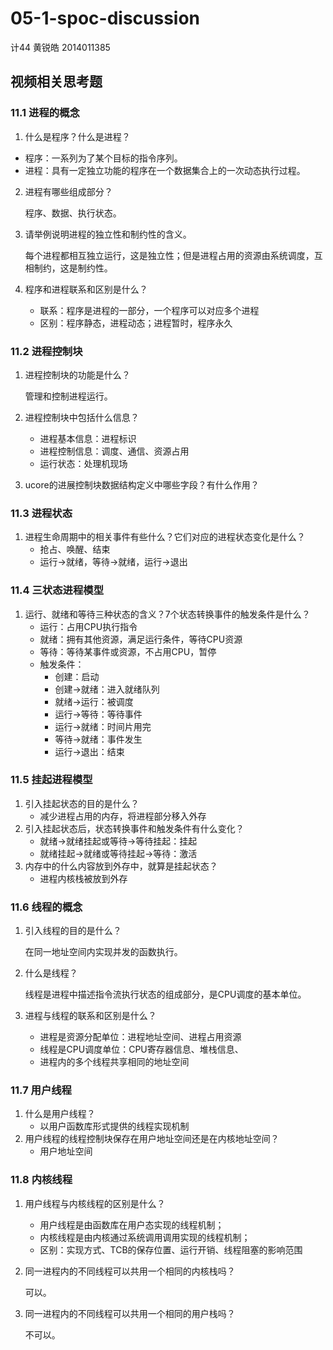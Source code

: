# 05-1-spoc-discussion

计44 黄锐皓 2014011385

## 视频相关思考题

### 11.1 进程的概念

1. 什么是程序？什么是进程？
  - 程序：一系列为了某个目标的指令序列。
  - 进程：具有一定独立功能的程序在一个数据集合上的一次动态执行过程。

2. 进程有哪些组成部分？

   程序、数据、执行状态。

3. 请举例说明进程的独立性和制约性的含义。

   每个进程都相互独立运行，这是独立性；但是进程占用的资源由系统调度，互相制约，这是制约性。

4. 程序和进程联系和区别是什么？

   - 联系：程序是进程的一部分，一个程序可以对应多个进程
   - 区别：程序静态，进程动态；进程暂时，程序永久

### 11.2 进程控制块

1. 进程控制块的功能是什么？

   管理和控制进程运行。

2. 进程控制块中包括什么信息？

   - 进程基本信息：进程标识
   - 进程控制信息：调度、通信、资源占用
   - 运行状态：处理机现场

3. ucore的进展控制块数据结构定义中哪些字段？有什么作用？

### 11.3 进程状态

1. 进程生命周期中的相关事件有些什么？它们对应的进程状态变化是什么？
   - 抢占、唤醒、结束
   - 运行->就绪，等待->就绪，运行->退出

### 11.4 三状态进程模型

1. 运行、就绪和等待三种状态的含义？7个状态转换事件的触发条件是什么？
   - 运行：占用CPU执行指令
   - 就绪：拥有其他资源，满足运行条件，等待CPU资源
   - 等待：等待某事件或资源，不占用CPU，暂停
   - 触发条件：
     - 创建：启动
     - 创建->就绪：进入就绪队列
     - 就绪->运行：被调度
     - 运行->等待：等待事件
     - 运行->就绪：时间片用完
     - 等待->就绪：事件发生
     - 运行->退出：结束

### 11.5 挂起进程模型

1. 引入挂起状态的目的是什么？
   - 减少进程占用的内存，将进程部分移入外存
2. 引入挂起状态后，状态转换事件和触发条件有什么变化？
   - 就绪->就绪挂起或等待->等待挂起：挂起
   - 就绪挂起->就绪或等待挂起->等待：激活
3. 内存中的什么内容放到外存中，就算是挂起状态？
   - 进程内核栈被放到外存

### 11.6 线程的概念

1. 引入线程的目的是什么？

   在同一地址空间内实现并发的函数执行。

2. 什么是线程？

   线程是进程中描述指令流执行状态的组成部分，是CPU调度的基本单位。

3. 进程与线程的联系和区别是什么？

   - 进程是资源分配单位：进程地址空间、进程占用资源
   - 线程是CPU调度单位：CPU寄存器信息、堆栈信息、
   - 进程内的多个线程共享相同的地址空间

### 11.7 用户线程

1. 什么是用户线程？
   - 以用户函数库形式提供的线程实现机制
2. 用户线程的线程控制块保存在用户地址空间还是在内核地址空间？
   - 用户地址空间

### 11.8 内核线程

1. 用户线程与内核线程的区别是什么？

   - 用户线程是由函数库在用户态实现的线程机制；
   - 内核线程是由内核通过系统调用调用实现的线程机制；
   - 区别：实现方式、TCB的保存位置、运行开销、线程阻塞的影响范围

2. 同一进程内的不同线程可以共用一个相同的内核栈吗？

   可以。

3. 同一进程内的不同线程可以共用一个相同的用户栈吗？

   不可以。